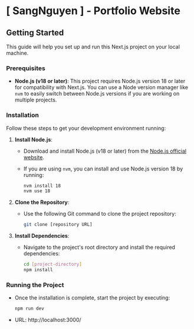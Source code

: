 # [ SangNguyen ] - Portfolio Website

## Getting Started

This guide will help you set up and run this Next.js project on your local machine.

### Prerequisites

- **Node.js (v18 or later)**: This project requires Node.js version 18 or later for compatibility with Next.js. You can use a Node version manager like `nvm` to easily switch between Node.js versions if you are working on multiple projects.

### Installation

Follow these steps to get your development environment running:

1. **Install Node.js**: 
   - Download and install Node.js (v18 or later) from the [Node.js official website](https://nodejs.org/).
   - If you are using `nvm`, you can install and use Node.js version 18 by running:

     ```bash
     nvm install 18
     nvm use 18
     ```

2. **Clone the Repository**:
   - Use the following Git command to clone the project repository:

     ```bash
     git clone [repository URL]
     ```

3. **Install Dependencies**:
   - Navigate to the project's root directory and install the required dependencies:

     ```bash
     cd [project-directory]
     npm install
     ```

### Running the Project

- Once the installation is complete, start the project by executing:

  ```bash
  npm run dev
    ```

- URL: http://localhost:3000/